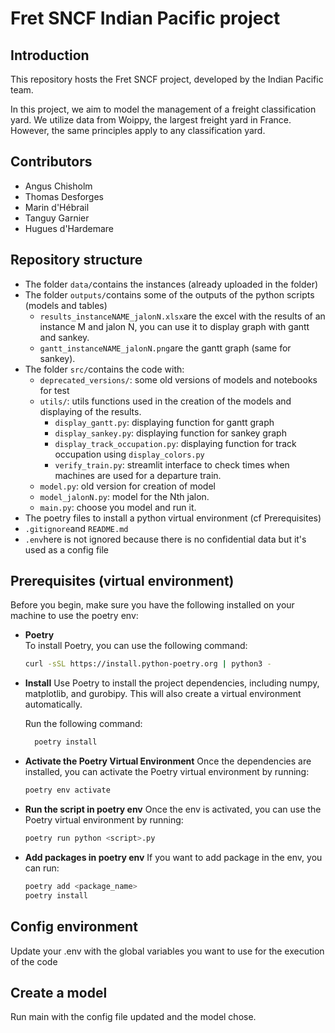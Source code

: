 # **Fret SNCF** Indian Pacific project

## **Introduction**

This repository hosts the Fret SNCF project, developed by the Indian Pacific team.

In this project, we aim to model the management of a freight classification yard. We utilize data from Woippy, the largest freight yard in France. However, the same principles apply to any classification yard.

## **Contributors**

- Angus Chisholm
- Thomas Desforges
- Marin d'Hébrail
- Tanguy Garnier
- Hugues d'Hardemare

## **Repository structure**

- The folder `data/`contains the instances (already uploaded in the folder)
- The folder `outputs/`contains some of the outputs of the python scripts (models and tables)
  - `results_instanceNAME_jalonN.xlsx`are the excel with the results of an instance M and jalon N, you can use it to display graph with gantt and sankey.
  - `gantt_instanceNAME_jalonN.png`are the gantt graph (same for sankey).
- The folder `src/`contains the code with:
  - `deprecated_versions/`: some old versions of models and notebooks for test
  - `utils/`: utils functions used in the creation of the models and displaying of the results.
    - `display_gantt.py`: displaying function for gantt graph
    - `display_sankey.py`: displaying function for sankey graph
    - `display_track_occupation.py`: displaying function for track occupation using `display_colors.py`
    - `verify_train.py`: streamlit interface to check times when machines are used for a departure train.
  - `model.py`: old version for creation of model
  - `model_jalonN.py`: model for the Nth jalon.
  - `main.py`: choose you model and run it.
- The poetry files to install a python virtual environment (cf Prerequisites)
- `.gitignore`and `README.md`
- `.env`here is not ignored because there is no confidential data but it's used as a config file

## **Prerequisites (virtual environment)**

Before you begin, make sure you have the following installed on your machine to use the poetry env:

- **Poetry**  
  To install Poetry, you can use the following command:

  ```bash
  curl -sSL https://install.python-poetry.org | python3 -
  ```

- **Install**
  Use Poetry to install the project dependencies, including numpy, matplotlib, and gurobipy.
  This will also create a virtual environment automatically.

  Run the following command:

  ```bash
    poetry install
  ```

- **Activate the Poetry Virtual Environment**
  Once the dependencies are installed, you can activate the Poetry virtual environment by running:

  ```bash
  poetry env activate
  ```

- **Run the script in poetry env**
  Once the env is activated, you can use the Poetry virtual environment by running:

  ```bash
  poetry run python <script>.py
  ```

- **Add packages in poetry env**
  If you want to add package in the env, you can run:

  ```bash
  poetry add <package_name>
  poetry install
  ```

## **Config environment**

Update your .env with the global variables you want to use for the execution of the code

## **Create a model**

Run main with the config file updated and the model chose.
